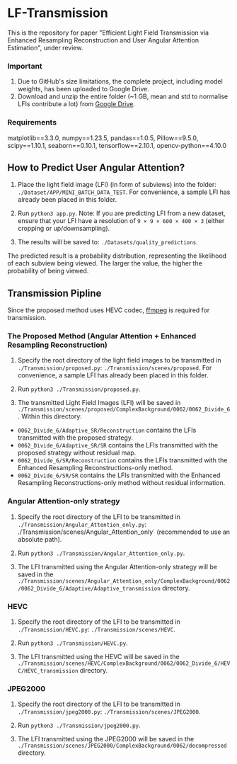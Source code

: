 # LF-Transmission

This is the repository for paper "Efficient Light Field Transmission via Enhanced Resampling Reconstruction and User Angular Attention Estimation", under review.

### Important

1. Due to GitHub's size limitations, the complete project, including model weights, has been uploaded to Google Drive.
2. Download and unzip the entire folder (~1 GB, mean and std to normalise LFIs contribute a lot) from [Google Drive]().

### Requirements

matplotlib==3.3.0, numpy==1.23.5, pandas==1.0.5, Pillow==9.5.0, scipy==1.10.1, seaborn==0.10.1, tensorflow==2.10.1, opencv-python==4.10.0




## How to Predict User Angular Attention? 

1. Place the light field image (LFI) (in form of subviews) into the folder: `./Dataset/APP/MINI_BATCH_DATA_TEST`. For convenience, a sample LFI has already been placed in this folder.

2. Run `python3 app.py`. Note: If you are predicting LFI from a new dataset, ensure that your LFI have a resolution of `9 × 9 × 600 × 400 × 3` (either cropping or up/downsampling).

3. The results will be saved to: `./Datasets/quality_predictions`.

The predicted result is a probability distribution, representing the likelihood of each subview being viewed. The larger the value, the higher the probability of being viewed.





## Transmission Pipline

Since the proposed method uses HEVC codec, [ffmpeg](https://ffmpeg.org/download.html) is required for transmission.

### The Proposed Method (Angular Attention + Enhanced Resampling Reconstruction)

1. Specify the root directory of the light field images to be transmitted in `./Transmission/proposed.py`: `./Transmission/scenes/proposed`. For convenience, a sample LFI has already been placed in this folder.

2. Run `python3 ./Transmission/proposed.py`.

3. The transmitted Light Field Images (LFI) will be saved in `./Transmission/scenes/proposed/ComplexBackground/0062/0062_Divide_6`. Within this directory:

  - `0062_Divide_6/Adaptive_SR/Reconstruction` contains the LFIs transmitted with the proposed strategy.
  - `0062_Divide_6/Adaptive_SR/SR` contains the LFIs transmitted with the proposed strategy without residual map.
  -  `0062_Divide_6/SR/Reconstruction` contains the LFIs transmitted with the Enhanced Resampling Reconstructions-only method.
  - `0062_Divide_6/SR/SR` contains the LFIs transmitted with the Enhanced Resampling Reconstructions-only method without residual information.



### Angular Attention-only strategy 

1. Specify the root directory of the LFI to be transmitted in `./Transmission/Angular_Attention_only.py`: ./Transmission/scenes/Angular_Attention_only` (recommended to use an absolute path).

2. Run `python3 ./Transmission/Angular_Attention_only.py`.

3. The LFI transmitted using the Angular Attention-only strategy will be saved in the `./Transmission/scenes/Angular_Attention_only/ComplexBackground/0062/0062_Divide_6/Adaptive/Adaptive_transmission` directory.



### HEVC

1. Specify the root directory of the LFI to be transmitted in `./Transmission/HEVC.py`: `./Transmission/scenes/HEVC`.

2. Run `python3 ./Transmission/HEVC.py`.

3. The LFI transmitted using the HEVC will be saved in the `./Transmission/scenes/HEVC/ComplexBackground/0062/0062_Divide_6/HEVC/HEVC_transmission` directory.



### JPEG2000

1. Specify the root directory of the LFI to be transmitted in `./Transmission/jpeg2000.py`: `./Transmission/scenes/JPEG2000`.

2. Run `python3 ./Transmission/jpeg2000.py`.

3. The LFI transmitted using the JPEG2000 will be saved in the `./Transmission/scenes/JPEG2000/ComplexBackground/0062/decompressed` directory.



